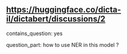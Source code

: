 ## https://huggingface.co/dicta-il/dictabert/discussions/2

contains_question: yes

question_part: how to use NER in this model ?